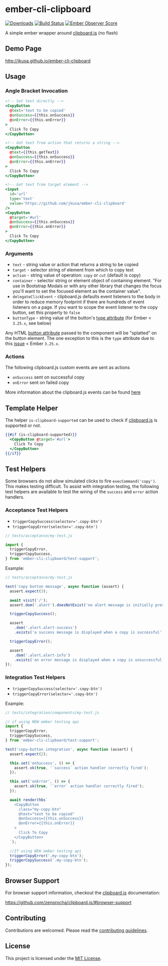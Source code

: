 # ember-cli-clipboard

[![Downloads](http://img.shields.io/npm/dm/ember-cli-clipboard.svg?style=flat-square)](https://npmjs.org/package/ember-cli-clipboard)
[![Build Status](https://github.com/jkusa/ember-cli-clipboard/actions/workflows/ci.yml/badge.svg)](https://github.com/jkusa/ember-cli-clipboard/actions?query=branch%3Amain)
[![Ember Observer Score](http://emberobserver.com/badges/ember-cli-clipboard.svg)](http://emberobserver.com/addons/ember-cli-clipboard)

A simple ember wrapper around [clipboard.js](http://zenorocha.github.io/clipboard.js/) (no flash)

## Demo Page

http://jkusa.github.io/ember-cli-clipboard

## Usage

### Angle Bracket Invocation

```hbs
<!-- Set text directly -->
<CopyButton
  @text='text to be copied'
  @onSuccess={{this.onSuccess}}
  @onError={{this.onError}}
>
  Click To Copy
</CopyButton>

<!-- Get text from action that returns a string -->
<CopyButton
  @text={{this.getText}}
  @onSuccess={{this.onSuccess}}
  @onError={{this.onError}}
>
  Click To Copy
</CopyButton>

<!-- Get text from target element -->
<input
  id='url'
  type='text'
  value='https://github.com/jkusa/ember-cli-clipboard'
/>
<CopyButton
  @target='#url'
  @onSuccess={{this.onSuccess}}
  @onError={{this.onError}}
>
  Click To Copy
</CopyButton>
```

### Arguments

- `text` - string value or action that returns a string to be copied
- `target` - selector string of element from which to copy text
- `action` - string value of operation: `copy` or `cut` (default is copy)
- `container` - selector string or element object of containing element. "For use in Bootstrap Modals or with any other library that changes the focus you'll want to set the focused element as the container value".
- `delegateClickEvent` - clipboard.js defaults event listeners to the body in order to reduce memory footprint if there are hundreds of event listeners on a page. If you want to scope the event listener to the copy button, set this property to `false`
- `buttonType` - string value of the button's [type attribute](https://developer.mozilla.org/en-US/docs/Web/HTML/Element/button#Attributes) (for Ember < `3.25.x`, see below)

Any HTML [button attribute](https://developer.mozilla.org/en-US/docs/Web/HTML/Element/button#Attributes) passed to the component will be "splatted" on the button element. The one exception to this is the `type` attribute due to this [issue](https://github.com/emberjs/ember.js/issues/18232) < Ember `3.25.x`.

### Actions

The following clipboard.js custom events are sent as actions

- `onSuccess` sent on successful copy
- `onError` sent on failed copy

More information about the clipboard.js events can be found [here](https://github.com/zenorocha/clipboard.js/#events)

## Template Helper

The helper `is-clipboard-supported` can be used to check if [clipboard.js](http://zenorocha.github.io/clipboard.js/) is supported or not.

```hbs
{{#if (is-clipboard-supported)}}
  <CopyButton @target='#url'>
    Click To Copy
  </CopyButton>
{{/if}}
```

## Test Helpers

Some browsers do not allow simulated clicks to fire `execCommand('copy')`. This makes testing difficult. To assist with integration testing, the following test helpers are available to test the wiring of the `success` and `error` action handlers.

### Acceptance Test Helpers

- `triggerCopySuccess(selector='.copy-btn')`
- `triggerCopyError(selector='.copy-btn')`

```js
// tests/acceptance/my-test.js

import {
  triggerCopyError,
  triggerCopySuccess,
} from 'ember-cli-clipboard/test-support';
```

Example:

```js
// tests/acceptance/my-test.js

test('copy button message', async function (assert) {
  assert.expect(3);

  await visit('/');
  assert.dom('.alert').doesNotExist('no alert message is initially present');

  triggerCopySuccess();

  assert
    .dom('.alert.alert-success')
    .exists('a success message is displayed when a copy is successful');

  triggerCopyError();

  assert
    .dom('.alert.alert-info')
    .exists('an error message is displayed when a copy is unsuccessful');
});
```

### Integration Test Helpers

- `triggerCopySuccess(selector='.copy-btn')`
- `triggerCopyError(selector='.copy-btn')`

Example:

```js
// tests/integration/components/my-test.js

// if using NEW ember testing api
import {
  triggerCopyError,
  triggerCopySuccess,
} from 'ember-cli-clipboard/test-support';

test('copy-button integration', async function (assert) {
  assert.expect(2);

  this.set('onSuccess', () => {
    assert.ok(true, '`success` action handler correctly fired');
  });

  this.set('onError', () => {
    assert.ok(true, '`error` action handler correctly fired');
  });

  await render(hbs`
    <CopyButton
      class="my-copy-btn"
      @text="text to be copied"
      @onSuccess={{this.onSuccess}}
      @onError={{this.onError}}
    >
      Click To Copy
    </CopyButton>
  `);

  //If using NEW ember testing api
  triggerCopyError('.my-copy-btn');
  triggerCopySuccess('.my-copy-btn');
});
```

## Browser Support

For browser support information, checkout the [clipboard.js](http://zenorocha.github.io/clipboard.js/) documentation:

https://github.com/zenorocha/clipboard.js/#browser-support

## Contributing

Contributions are welcomed. Please read the [contributing guidelines](CONTRIBUTING.md).

## License

This project is licensed under the [MIT License](LICENSE.md).
